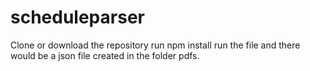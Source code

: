 # scheduleparser
Clone or download the repository
run npm install 
run the file and there would be a json file created in the folder pdfs.
